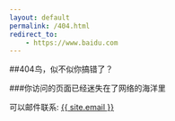 ```yaml
---
layout: default 
permalink: /404.html
redirect_to:
    - https://www.baidu.com
---
```


##404鸟，似不似你搞错了？

###你访问的页面已经迷失在了网络的海洋里

可以邮件联系: <a href="mailto:{{ site.email }}">{{ site.email }}</a>
